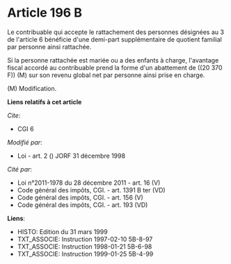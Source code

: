 # Article 196 B

Le contribuable qui accepte le rattachement des personnes désignées au 3 de l'article 6 bénéficie d'une demi-part
supplémentaire de quotient familial par personne ainsi rattachée.

Si la personne rattachée est mariée ou a des enfants à charge, l'avantage fiscal accordé au contribuable prend la forme d'un
abattement de ((20 370 F)) (M) sur son revenu global net par personne ainsi prise en charge.

(M) Modification.

**Liens relatifs à cet article**

_Cite_:

  - CGI 6

_Modifié par_:

  - Loi - art. 2 () JORF 31 décembre 1998

_Cité par_:

  - Loi n°2011-1978 du 28 décembre 2011 - art. 16 (V)
  - Code général des impôts, CGI. - art. 1391 B ter (VD)
  - Code général des impôts, CGI. - art. 156 (V)
  - Code général des impôts, CGI. - art. 193 (VD)

**Liens**:

  - HISTO: Edition du 31 mars 1999
  - TXT_ASSOCIE: Instruction 1997-02-10 5B-8-97
  - TXT_ASSOCIE: Instruction 1998-01-21 5B-6-98
  - TXT_ASSOCIE: Instruction 1999-01-25 5B-4-99
